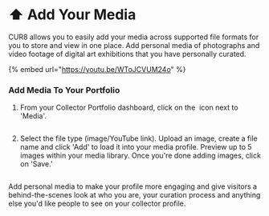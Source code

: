 # ⬆️ Add Your Media

CUR8 allows you to easily add your media across supported file formats for you to store and view in one place. Add personal media of photographs and video footage of digital art exhibitions that you have personally curated.

{% embed url="https://youtu.be/WToJCVUM24o" %}

### Add Media To Your Portfolio



1. From your Collector Portfolio dashboard, click on the <img src="../../.gitbook/assets/Screenshot 2024-07-09 at 14.25.39.png" alt="" data-size="line"> icon next to 'Media'.

<figure><img src="../../.gitbook/assets/Screenshot 2025-03-11 at 11.08.39.png" alt=""><figcaption></figcaption></figure>

2. Select the file type (image/YouTube link). Upload an image, create a file name and click 'Add' to load it into your media profile. Preview up to 5 images within your media library. Once you're done adding images, click on 'Save.'

<figure><img src="../../.gitbook/assets/Screenshot 2025-03-11 at 11.09.34.png" alt=""><figcaption></figcaption></figure>

Add personal media to make your profile more engaging and give visitors a behind-the-scenes look at who you are, your curation process and anything else you'd like people to see on your collector profile.
